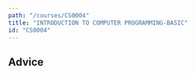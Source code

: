 ```yaml
---
path: "/courses/CS0004"
title: "INTRODUCTION TO COMPUTER PROGRAMMING-BASIC"
id: "CS0004"
---
```


## Advice

